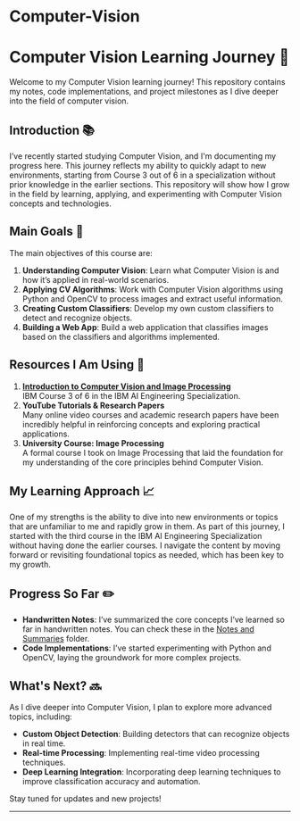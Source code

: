 # Computer-Vision
 # Computer Vision Learning Journey 📸

Welcome to my Computer Vision learning journey! This repository contains my notes, code implementations, and project milestones as I dive deeper into the field of computer vision.

## Introduction 📚
I’ve recently started studying Computer Vision, and I'm documenting my progress here. This journey reflects my ability to quickly adapt to new environments, starting from Course 3 out of 6 in a specialization without prior knowledge in the earlier sections. This repository will show how I grow in the field by learning, applying, and experimenting with Computer Vision concepts and technologies.

## Main Goals 🎯
The main objectives of this course are:
1. **Understanding Computer Vision**: Learn what Computer Vision is and how it’s applied in real-world scenarios.
2. **Applying CV Algorithms**: Work with Computer Vision algorithms using Python and OpenCV to process images and extract useful information.
3. **Creating Custom Classifiers**: Develop my own custom classifiers to detect and recognize objects.
4. **Building a Web App**: Build a web application that classifies images based on the classifiers and algorithms implemented.

## Resources I Am Using 📘
1. **[Introduction to Computer Vision and Image Processing](https://www.coursera.org/learn/computer-vision-image-processing/home/welcome)**  
   IBM Course 3 of 6 in the IBM AI Engineering Specialization.
2. **YouTube Tutorials & Research Papers**  
   Many online video courses and academic research papers have been incredibly helpful in reinforcing concepts and exploring practical applications.
3. **University Course: Image Processing**  
   A formal course I took on Image Processing that laid the foundation for my understanding of the core principles behind Computer Vision.

## My Learning Approach 📈
One of my strengths is the ability to dive into new environments or topics that are unfamiliar to me and rapidly grow in them. As part of this journey, I started with the third course in the IBM AI Engineering Specialization without having done the earlier courses. I navigate the content by moving forward or revisiting foundational topics as needed, which has been key to my growth.

## Progress So Far ✏️
- **Handwritten Notes**: I’ve summarized the core concepts I’ve learned so far in handwritten notes. You can check these in the [Notes and Summaries](./images/) folder.
- **Code Implementations**: I’ve started experimenting with Python and OpenCV, laying the groundwork for more complex projects.
  
## What's Next? 🔜
As I dive deeper into Computer Vision, I plan to explore more advanced topics, including:
- **Custom Object Detection**: Building detectors that can recognize objects in real time.
- **Real-time Processing**: Implementing real-time video processing techniques.
- **Deep Learning Integration**: Incorporating deep learning techniques to improve classification accuracy and automation.

Stay tuned for updates and new projects!

---